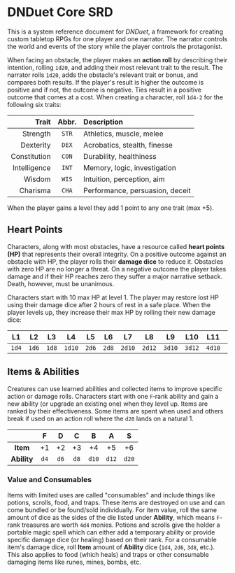 # DNDuet Core SRD
This is a system reference document for *DNDuet*, a framework for creating custom tabletop RPGs for one player and one narrator. The narrator controls the world and events of the story while the player controls the protagonist.

When facing an obstacle, the player makes an **action roll** by describing their intention, rolling `1d20`, and adding their most relevant trait to the result. The narrator rolls `1d20`, adds the obstacle's relevant trait or bonus, and compares both results. If the player's result is higher the outcome is positive and if not, the outcome is negative. Ties result in a positive outcome that comes at a cost. When creating a character, roll `1d4‐2` for the following six traits:

| Trait | Abbr. | Description |
| ---:|:---:|:--- |
| Strength | `STR` | Athletics, muscle, melee |
| Dexterity | `DEX` | Acrobatics, stealth, finesse |
| Constitution | `CON` | Durability, healthiness |
| Intelligence | `INT` | Memory, logic, investigation |
| Wisdom | `WIS` | Intuition, perception, aim |
| Charisma | `CHA` | Performance, persuasion, deceit |

When the player gains a level they add 1 point to any one trait (max +5).

## Heart Points
Characters, along with most obstacles, have a resource called **heart points (HP)** that represents their overall integrity. On a positive outcome against an obstacle with HP, the player rolls their **damage dice** to reduce it. Obstacles with zero HP are no longer a threat. On a negative outcome the player takes damage and if their HP reaches zero they suffer a major narrative setback. Death, however, must be unanimous.

Characters start with 10 max HP at level 1. The player may restore lost HP using their damage dice after 2 hours of rest in a safe place. When the player levels up, they increase their max HP by rolling their new damage dice:

| L1 | L2 | L3 | L4 | L5 | L6 | L7 | L8 | L9 | L10 | L11 | L12 |
|:---:|:---:|:---:|:---:|:---:|:---:|:---:|:---:|:---:|:---:|:---:|:---:|
| `1d4` | `1d6` | `1d8` | `1d10` | `2d6` | `2d8` | `2d10` | `2d12` | `3d10` | `3d12` | `4d10` | `4d12` |

## Items & Abilities
Creatures can use learned abilities and collected items to improve specific action or damage rolls. Characters start with one `F`‐rank ability and gain a new ability (or upgrade an existing one) when they level up. Items are ranked by their effectiveness. Some items are spent when used and others break if used on an action roll where the `d20` lands on a natural 1.

|  | F | D | C | B | A | S |
|:---:|:---:|:---:|:---:|:---:|:---:|:---:|
| **Item** | +1 | +2 | +3 | +4 | +5 | +6 |
| **Ability** | `d4` | `d6` | `d8` | `d10` | `d12` | `d20` |

### Value and Consumables
Items with limited uses are called "consumables" and include things like potions, scrolls, food, and traps. These items are destroyed on use and can come bundled or be found/sold individually. For item value, roll the same amount of dice as the sides of the die listed under **Ability**, which means `F`-rank treasures are worth `4d4` monies. Potions and scrolls give the holder a portable magic spell which can either add a temporary ability or provide specific damage dice (or healing) based on their rank. For a consumable item's damage dice, roll **Item** amount of **Ability** dice (`1d4`, `2d6`, `3d8`, etc.). This also applies to food (which heals) and traps or other consumable damaging items like runes, mines, bombs, etc.
